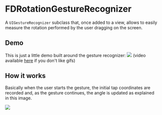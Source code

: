 # FDRotationGestureRecognizer

A `UIGestureRecognizer` subclass that, once added to a view, allows to easily measure the rotation performed by the user dragging on the screen.

## Demo

This is just a little demo built around the gesture recognizer:
![](https://github.com/frankdilo/FDRotationGestureRecognizer/raw/master/Other/demo.gif)
(video available [here](https://github.com/frankdilo/FDRotationGestureRecognizer/raw/master/Other/demo.mov) if you don't like gifs)

## How it works

Basically when the user starts the gesture, the initial tap coordinates are recorded and, as the gesture continues, the angle is updated as explained in this image.

![](https://github.com/frankdilo/FDRotationGestureRecognizer/raw/master/Other/explanation.png)
